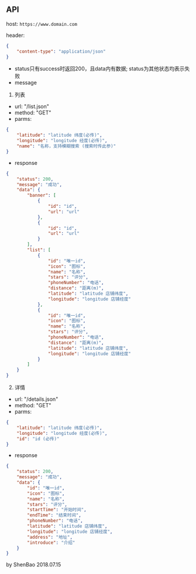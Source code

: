 ## API 

host: `https://www.domain.com`

header: 
```json
{
    "content-type": "application/json"
}
```

- status只有success时返回200，且data内有数据; status为其他状态均表示失败
- message


1. 列表

- url: "/list.json"
- method: "GET"
- parms: 
```json
{
    "latitude": "latitude 纬度(必传)",
    "longitude": "longitude 经度(必传)",
    "name": "名称，支持模糊搜索 (搜索时传此参)"
}
```

- response
```json
{
    "status": 200,
    "message": "成功",
    "data": {
        "banner": [
            {
                "id": "id",
                "url": "url"
            },
            {
                "id": "id",
                "url": "url"
            }
        ],
        "list": [
            {
                "id": "唯一id",
                "icon": "图标",
                "name": "名称",
                "stars": "评分",
                "phoneNumber": "电话",
                "distance": "距离(m)",
                "latitude": "latitude 店铺纬度",
                "longitude": "longitude 店铺经度"
            },
            {
                "id": "唯一id",
                "icon": "图标",
                "name": "名称",
                "stars": "评分",
                "phoneNumber": "电话",
                "distance": "距离(m)",
                "latitude": "latitude 店铺纬度",
                "longitude": "longitude 店铺经度"
            }
        ]
    }
}
```


2. 详情

- url: "/details.json"
- method: "GET"
- parms: 
```json
{
    "latitude": "latitude 纬度(必传)",
    "longitude": "longitude 经度(必传)",
    "id": "id (必传)"
}
```

- response
```json
{
    "status": 200,
    "message": "成功",
    "data": {
        "id": "唯一id",
        "icon": "图标",
        "name": "名称",
        "stars": "评分",
        "startTime": "开始时间",
        "endTime": "结束时间",
        "phoneNumber": "电话",
        "latitude": "latitude 店铺纬度",
        "longitude": "longitude 店铺经度",
        "address": "地址",
        "introduce": "介绍"
    }
}
```




by ShenBao 2018.07.15
